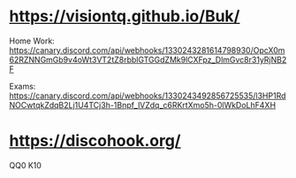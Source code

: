 # https://visiontq.github.io/Buk/

Home Work:
https://canary.discord.com/api/webhooks/1330243281614798930/OpcX0m62RZNNGmGb9v4oWt3VT2tZ8rbblGTGGdZMk9lCXFpz_DlmGvc8r31yRjNB2F

Exams:
https://canary.discord.com/api/webhooks/1330243492856725535/l3HP1RdNOCwtqkZdqB2Lj1U4TCj3h-1Bnpf_lVZdq_c6RKrtXmo5h-0lWkDoLhF4XH

# https://discohook.org/

QQ0
K10
